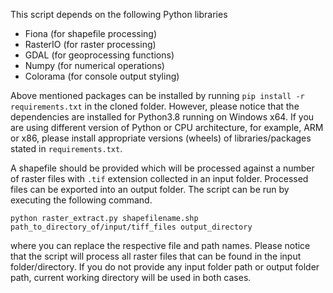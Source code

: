 This script depends on the following Python libraries

- Fiona (for shapefile processing)
- RasterIO (for raster processing)
- GDAL (for geoprocessing functions)
- Numpy (for numerical operations)
- Colorama (for console output styling)

Above mentioned packages can be installed by running `pip install -r requirements.txt` in the cloned folder. However, please notice that the dependencies are installed for Python3.8 running on Windows x64. If you are using different version of Python or CPU architecture, for example, ARM or x86, please install appropriate versions (wheels) of libraries/packages stated in `requirements.txt`.

A shapefile should be provided which will be processed against a number of raster files with `.tif` extension collected in an input folder. Processed files can be exported into an output folder. The script can be run by executing the following command.

`python raster_extract.py shapefilename.shp path_to_directory_of/input/tiff_files output_directory`

where you can replace the respective file and path names. Please notice that the script will process all raster files that can be found in the input folder/directory. If you do not provide any input folder path or output folder path, current working directory will be used in both cases.